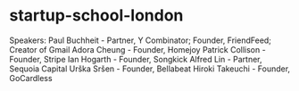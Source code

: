 startup-school-london
=====================

Speakers:
Paul Buchheit - Partner, Y Combinator; Founder, FriendFeed; Creator of Gmail
Adora Cheung - Founder, Homejoy
Patrick Collison - Founder, Stripe
Ian Hogarth - Founder, Songkick
Alfred Lin - Partner, Sequoia Capital
Urška Sršen - Founder, Bellabeat
Hiroki Takeuchi - Founder, GoCardless
